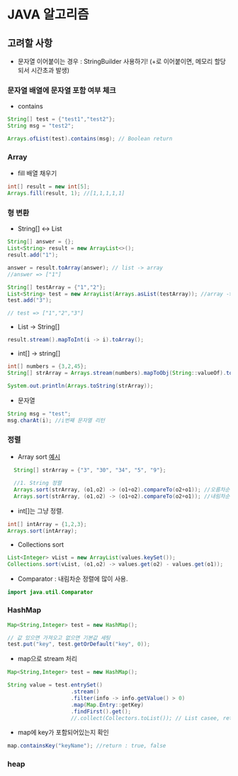 # JAVA 알고리즘

## 고려할 사항
- 문자열 이어붙이는 경우 : StringBuilder 사용하기! (+로 이어붙이면, 메모리 할당되서 시간초과 발생)


### 문자열 배열에 문자열 포함 여부 체크

- contains
```java
String[] test = {"test1","test2"};
String msg = "test2";

Arrays.ofList(test).contains(msg); // Boolean return
```

### Array
- fill 배열 채우기
```java
int[] result = new int[5];
Arrays.fill(result, 1); //[1,1,1,1,1] 
```

### 형 변환

- String[] <-> List<String>

```java
String[] answer = {};
List<String> result = new ArrayList<>();
result.add("1");

answer = result.toArray(answer); // list -> array
//answer => ["1"]

String[] testArray = {"1","2"};
List<String> test = new ArrayList(Arrays.asList(testArray)); //array -> list
test.add("3");

// test => ["1","2","3"]
```
- List -> String[]
```java
result.stream().mapToInt(i -> i).toArray();
```
  
- int[] -> string[]
```java
int[] numbers = {3,2,45};
String[] strArray = Arrays.stream(numbers).mapToObj(String::valueOf).toArray(String[]::new);

System.out.println(Arrays.toString(strArray));
```

- 문자열

```java
String msg = "test";
msg.charAt(i); //i번째 문자열 리턴
```
  
  
### 정렬
  
- Array sort [예시](./level2_sort_가장큰수.java)
```java
  String[] strArray = {"3", "30", "34", "5", "9"};
  
  //1. String 정렬
  Arrays.sort(strArray, (o1,o2) -> (o1+o2).compareTo(o2+o1)); //오름차순
  Arrays.sort(strArray, (o1,o2) -> (o1+o2).compareTo(o2+o1)); //내림차순
```
- int[]는 그냥 정렬.
```java
int[] intArray = {1,2,3};
Arrays.sort(intArray);
```

- Collections sort
```java
List<Integer> vList = new ArrayList(values.keySet());
Collections.sort(vList, (o1,o2) -> values.get(o2) - values.get(o1));
```

- Comparator
: 내림차순 정렬에 많이 사용.  
```java
import java.util.Comparator
```


### HashMap

```java
Map<String,Integer> test = new HashMap();

// 값 있으면 가져오고 없으면 기본값 세팅 
test.put("key", test.getOrDefault("key", 0));
```

- map으로 stream 처리
```java
Map<String,Integer> test = new HashMap();

String value = test.entrySet()
                    .stream()
                    .filter(info -> info.getValue() > 0)
                    .map(Map.Entry::getKey)
                    .findFirst().get();
                    //.collect(Collectors.toList()); // List casee, return : []
```

- map에 key가 포함되어있는지 확인
```java
map.containsKey("keyName"); //return : true, false
```


### heap
```java

```
